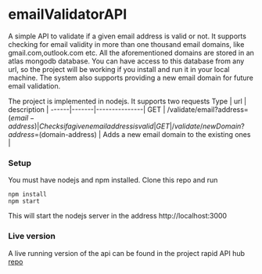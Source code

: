 # emailValidatorAPI
A simple API to validate if a given email address is valid or not. It supports checking for email validity in more than one thousand email domains, like gmail.com,outlook.com etc. 
All the aforementioned domains are stored in an atlas mongodb database. You can have access to this database from any url, so the project will be working if you install and run 
it in your local machine. The system also supports providing a new email domain for future email validation.

The project is implemented in nodejs. It supports two requests
Type  | url   | description   |
------|-------|---------------|
GET   | /validate/email?address=$(email-address) | Checks if a given email address is valid |
GET   | /validate/newDomain?address=$(domain-address) | Adds a new email domain to the existing ones |

### Setup
You must have nodejs and npm installed. Clone this repo and run
~~~
npm install
npm start
~~~
This will start the nodejs server in the address http://localhost:3000

### Live version
A live running version of the api can be found in the project rapid API hub [repo](https://rapidapi.com/pantelisgiankoulidis/api/email-validator37)
